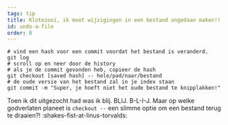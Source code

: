 ```yaml
---
tags: tip
title: Klotezooi, ik moet wijzigingen in een bestand ongedaan maken!!
id: undo-a-file
order: 8
---
```


```git
# vind een hash voor een commit voordat het bestand is veranderd.
git log
# scroll op en neer door de history
# als je de commit gevonden heb, copieer de hash
git checkout [saved hash] -- hele/pad/naar/bestand
# de oude versie van het bestand zal in je index staan
git commit -m "Super, je hoeft niet het oude bestand te knipplakken!"
```

Toen ik dit uitgezocht had was ik blij. BLIJ. B-L-I-J. Maar op welke godverlaten planeet is `checkout --` een slimme optie om een bestand terug te draaien?! :shakes-fist-at-linus-torvalds:
